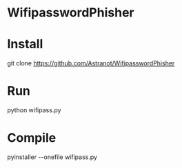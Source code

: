 # WifipasswordPhisher

# Install
git clone https://github.com/Astranot/WifipasswordPhisher

# Run
python wifipass.py

# Compile
pyinstaller --onefile wifipass.py
